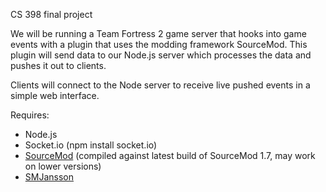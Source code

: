 CS 398 final project

We will be running a Team Fortress 2 game server that hooks into game events with a plugin that uses the modding framework SourceMod. This plugin will send data to our Node.js server which processes the data and pushes it out to clients. 

Clients will connect to the Node server to receive live pushed events in a simple web interface.

Requires:

* Node.js  
* Socket.io (npm install socket.io)  
* [SourceMod](http://www.sourcemod.net/) (compiled against latest build of SourceMod 1.7, may work on lower versions)  
* [SMJansson](https://forums.alliedmods.net/showthread.php?t=184604)